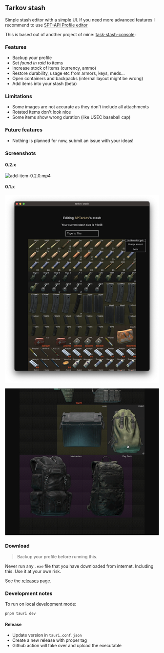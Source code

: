 ## Tarkov stash

Simple stash editor with a simple UI. If you need more advanced features I recommend to use [SPT-API Profile editor](https://hub.sp-tarkov.com/files/file/184-spt-aki-profile-editor/)

This is based out of another project of mine: [task-stash-console](https://github.com/angel-git/tarkov-stash-console):

### Features

- Backup your profile
- Set _found in raid_ to items
- Increase stock of items (currency, ammo)
- Restore durability, usage etc from armors, keys, meds...
- Open containers and backpacks (internal layout might be wrong)
- Add items into your stash (beta)

### Limitations

- Some images are not accurate as they don't include all attachments
- Rotated items don't look nice
- Some items show wrong duration (like USEC baseball cap)

### Future features

- Nothing is planned for now, submit an issue with your ideas!

### Screenshots

#### 0.2.x

![add-item-0.2.0.mp4](https://github.com/angel-git/tarkov-stash/assets/1565058/ab814b9e-d31d-4bd6-aee6-0ad9bc352647)

#### 0.1.x

![screen-0.1.4.png](screen-0.1.4.png)

![gif-container.gif](gif-container.gif)

### Download

> Backup your profile before running this.

Never run any `.exe` file that you have downloaded from internet. Including this. Use it at your own risk.

See the [releases](https://github.com/angel-git/tarkov-stash/releases) page.

### Development notes

To run on local development mode:

```shell
pnpm tauri dev
```

#### Release

- Update version in `tauri.conf.json`
- Create a new release with proper tag
- Github action will take over and upload the executable
